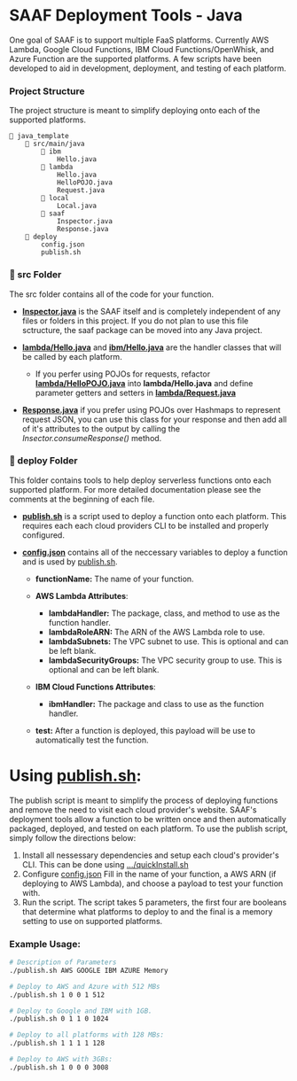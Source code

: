 # SAAF Deployment Tools - Java

One goal of SAAF is to support multiple FaaS platforms. Currently AWS Lambda, Google Cloud Functions, IBM Cloud Functions/OpenWhisk, and Azure Function are the supported platforms. A few scripts have been developed to aid in development, deployment, and testing of each platform.

### Project Structure
The project structure is meant to simplify deploying onto each of the supported platforms.

    📁 java_template
        📁 src/main/java
            📁 ibm
                Hello.java
            📁 lambda
                Hello.java
                HelloPOJO.java
                Request.java
            📁 local
                Local.java
            📁 saaf
                Inspector.java
                Response.java
        📁 deploy
            config.json
            publish.sh
  

### 📁 src Folder

The src folder contains all of the code for your function. 

  * [**Inspector.java**](../src/main/java/saaf/Inspector.java) is the SAAF itself and is completely independent of any files or folders in this project. If you do not plan to use this file sctructure, the saaf package can be moved into any Java project.

  * [**lambda/Hello.java**](../src/main/java/lambda/Hello.java) and [**ibm/Hello.java**](../src/main/java/ibm/Hello.java) are the handler classes that will be called by each platform.
    - If you perfer using POJOs for requests, refactor [**lambda/HelloPOJO.java**](../src/main/java/lambda/HelloPOJO.java) into **lambda/Hello.java** and define parameter getters and setters in [**lambda/Request.java**](../src/main/java/lambda/Request.java)
  
  * [**Response.java**](../src/main/java/saaf/Response.java) if you prefer using POJOs over Hashmaps to represent request JSON, you can use this class for your response and then add all of it's attributes to the output by calling the *Insector.consumeResponse()* method.
    
### 📁 deploy Folder

This folder contains tools to help deploy serverless functions onto each supported platform. For more detailed documentation please see the comments at the beginning of each file. 

  * [**publish.sh**](./publish.sh) is a script used to deploy a function onto each platform. This requires each each cloud providers CLI to be installed and properly configured.

  * [**config.json**](./config.json) contains all of the neccessary variables to deploy a function and is used by [publish.sh](./publish.sh).
    * **functionName:** The name of your function. 
    * **AWS Lambda Attributes**:
      * **lambdaHandler:** The package, class, and method to use as the function handler.
      * **lambdaRoleARN:** The ARN of the AWS Lambda role to use.
      * **lambdaSubnets:** The VPC subnet to use. This is optional and can be left blank.
      * **lambdaSecurityGroups:** The VPC security group to use. This is optional and can be left blank.
    * **IBM Cloud Functions Attributes**:
      * **ibmHandler:** The package and class to use as the function handler.

    * **test:** After a function is deployed, this payload will be use to automatically test the function.


# Using [publish.sh](./publish.sh):

The publish script is meant to simplify the process of deploying functions and remove the need to visit each cloud provider's website. SAAF's deployment tools allow a function to be written once and then automatically packaged, deployed, and tested on each platform. To use the publish script, simply follow the directions below:

1. Install all nessessary dependencies and setup each cloud's provider's CLI.
  This can be done using [.../quickInstall.sh](.../quickInstall.sh)
2. Configure [config.json](./config.json)
  Fill in the name of your function, a AWS ARN (if deploying to AWS Lambda), and choose a payload to test your function with.
3. Run the script. 
  The script takes 5 parameters, the first four are booleans that determine what platforms to deploy to and the final is a memory setting to use on supported platforms.

### Example Usage:
``` bash 
# Description of Parameters
./publish.sh AWS GOOGLE IBM AZURE Memory

# Deploy to AWS and Azure with 512 MBs
./publish.sh 1 0 0 1 512

# Deploy to Google and IBM with 1GB.
./publish.sh 0 1 1 0 1024

# Deploy to all platforms with 128 MBs:
./publish.sh 1 1 1 1 128

# Deploy to AWS with 3GBs:
./publish.sh 1 0 0 0 3008
```
